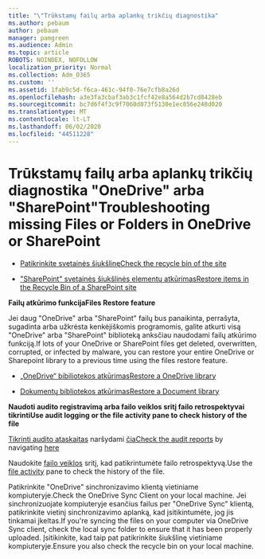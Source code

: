 ```yaml
---
title: "\"Trūkstamų failų arba aplankų trikčių diagnostika"
ms.author: pebaum
author: pebaum
manager: pamgreen
ms.audience: Admin
ms.topic: article
ROBOTS: NOINDEX, NOFOLLOW
localization_priority: Normal
ms.collection: Adm_O365
ms.custom: ''
ms.assetid: 1fab9c5d-f6ca-461c-94f0-76e7cfb8a26d
ms.openlocfilehash: a3e3fa3cbaf3ab3c1fcf42e8a564d2b7cd8428eb
ms.sourcegitcommit: bc7d6f4f3c9f7060d073f5130e1ec856e248d020
ms.translationtype: MT
ms.contentlocale: lt-LT
ms.lasthandoff: 06/02/2020
ms.locfileid: "44511228"
---
```

# <a name="troubleshooting-missing-files-or-folders-in-onedrive-or-sharepoint"></a><span data-ttu-id="5a466-102">Trūkstamų failų arba aplankų trikčių diagnostika "OneDrive" arba "SharePoint"</span><span class="sxs-lookup"><span data-stu-id="5a466-102">Troubleshooting missing Files or Folders in OneDrive or SharePoint</span></span>

- [<span data-ttu-id="5a466-103">Patikrinkite svetainės šiukšlinę</span><span class="sxs-lookup"><span data-stu-id="5a466-103">Check the recycle bin of the site</span></span>](https://support.office.com/article/restore-deleted-items-from-the-site-collection-recycle-bin-5fa924ee-16d7-487b-9a0a-021b9062d14b)

- [<span data-ttu-id="5a466-104">"SharePoint" svetainės šiukšlinės elementų atkūrimas</span><span class="sxs-lookup"><span data-stu-id="5a466-104">Restore items in the Recycle Bin of a SharePoint site</span></span>](https://support.office.com/article/Restore-deleted-files-or-folders-in-OneDrive-949ada80-0026-4db3-a953-c99083e6a84f)



<span data-ttu-id="5a466-105">**Failų atkūrimo funkcija**</span><span class="sxs-lookup"><span data-stu-id="5a466-105">**Files Restore feature**</span></span>

<span data-ttu-id="5a466-106">Jei daug "OneDrive" arba "SharePoint" failų bus panaikinta, perrašyta, sugadinta arba užkrėsta kenkėjiškomis programomis, galite atkurti visą "OneDrive" arba "SharePoint" biblioteką anksčiau naudodami failų atkūrimo funkciją.</span><span class="sxs-lookup"><span data-stu-id="5a466-106">If lots of your OneDrive or SharePoint files get deleted, overwritten, corrupted, or infected by malware, you can restore your entire OneDrive or Sharepoint library to a previous time using the files restore feature.</span></span>

- [<span data-ttu-id="5a466-107">„OneDrive“ bibiliotekos atkūrimas</span><span class="sxs-lookup"><span data-stu-id="5a466-107">Restore a OneDrive library</span></span>](https://support.office.com/article/restore-your-onedrive-fa231298-759d-41cf-bcd0-25ac53eb8a15)

- [<span data-ttu-id="5a466-108">Dokumentų bibliotekos atkūrimas</span><span class="sxs-lookup"><span data-stu-id="5a466-108">Restore a Document library</span></span>](https://support.office.com/article/restore-a-document-library-317791c3-8bd0-4dfd-8254-3ca90883d39a)

<span data-ttu-id="5a466-109">**Naudoti audito registravimą arba failo veiklos sritį failo retrospektyvai tikrinti**</span><span class="sxs-lookup"><span data-stu-id="5a466-109">**Use audit logging or the file activity pane to check history of the file**</span></span>

<span data-ttu-id="5a466-110">[Tikrinti audito ataskaitas](https://docs.microsoft.com/microsoft-365/compliance/search-the-audit-log-in-security-and-compliance) </a> naršydami [čia](https://protection.office.com/#/unifiedauditlog)</span><span class="sxs-lookup"><span data-stu-id="5a466-110">[Check the audit reports](https://docs.microsoft.com/microsoft-365/compliance/search-the-audit-log-in-security-and-compliance)</a> by navigating [here](https://protection.office.com/#/unifiedauditlog)</span></span>

<span data-ttu-id="5a466-111">Naudokite [failo veiklos](https://support.office.com/article/File-activity-in-a-document-library-6105ecda-1dd0-4f6f-9542-102bf5c0ffe0) sritį, kad patikrintumėte failo retrospektyvą.</span><span class="sxs-lookup"><span data-stu-id="5a466-111">Use the [file activity](https://support.office.com/article/File-activity-in-a-document-library-6105ecda-1dd0-4f6f-9542-102bf5c0ffe0) pane to check the history of the file.</span></span>

<span data-ttu-id="5a466-112">Patikrinkite "OneDrive" sinchronizavimo klientą vietiniame kompiuteryje.</span><span class="sxs-lookup"><span data-stu-id="5a466-112">Check the OneDrive Sync Client on your local machine.</span></span>  <span data-ttu-id="5a466-113">Jei sinchronizuojate kompiuteryje esančius failus per "OneDrive Sync" klientą, patikrinkite vietinį sinchronizavimo aplanką, kad įsitikintumėte, jog jis tinkamai įkeltas.</span><span class="sxs-lookup"><span data-stu-id="5a466-113">If you're syncing the files on your computer via OneDrive Sync client, check the local sync folder to ensure that it has been properly uploaded.</span></span> <span data-ttu-id="5a466-114">Įsitikinkite, kad taip pat patikrinkite šiukšlinę vietiniame kompiuteryje.</span><span class="sxs-lookup"><span data-stu-id="5a466-114">Ensure you also check the recycle bin on your local machine.</span></span>



